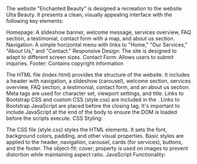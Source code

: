 The website "Enchanted Beauty" is designed a recreation to the website Ulta Beauty. It presents a clean, visually appealing interface with the following key elements:

Homepage: A slideshow banner, welcome message, services overview, FAQ section, a testimonial, contact form with a map, and about us section. Navigation: A simple horizontal menu with links to "Home," "Our Services," "About Us," and "Contact." Responsive Design: The site is designed to adapt to different screen sizes. Contact Form: Allows users to submit inquiries. Footer: Contains copyright information

The HTML file (index.html) provides the structure of the website. It includes a header with navigation, a slideshow (carousel), welcome section, services overview, FAQ section, a testimonial, contact form, and an about us section. Meta tags are used for character set, viewport settings, and title. Links to Bootstrap CSS and custom CSS (style.css) are included in the . Links to Bootstrap JavaScript are placed before the closing tag. It's important to include JavaScript at the end of the body to ensure the DOM is loaded before the scripts execute. CSS Styling:

The CSS file (style.css) styles the HTML elements. It sets the font, background colors, padding, and other visual properties. Basic styles are applied to the header, navigation, carousel, cards (for services), buttons, and the footer. The object-fit: cover; property is used on images to prevent distortion while maintaining aspect ratio. JavaScript Functionality:
